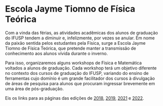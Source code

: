 # Escola Jayme Tiomno de Física Teórica

Com a vinda das férias, as atividades acadêmicas dos alunos de graduação do IFUSP tendem a diminuir e, infelizmente, por vezes se anular. Em nome da paixão sentida pelos estudantes pela Física, surge a Escola Jayme Tiomno de Física Teórica, que pretende manter a transmissão de conhecimento aos alunos vívida durante o inverno.

Para isso, organizaremos alguns workshops de Física e Matemática voltados a alunos de graduação. Cada workshop terá um objetivo diferente no contexto dos cursos de graduação do IFUSP, variando do ensino de ferramentas cujo domínio é um grande facilitador dos cursos à divulgação de áreas de pesquisa para alunos que procuram ingressar brevemente em uma área de pós-graduação.

Eis os links para as páginas das edições de [2018](fma.if.usp.br/~nickolas/jayme/2018/index.html), [2019](fma.if.usp.br/~nickolas/jayme/2019/index.html), [2021](https://lambdadps.github.io/jayme/2021/) e [2022](https://lambdadps.github.io/jayme/2022/).
